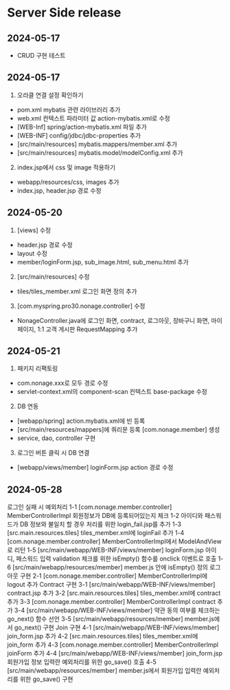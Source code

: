 # Server Side release

## 2024-05-17
- CRUD 구현 테스트

## 2024-05-17
1. 오라클 연결 설정 확인하기
- pom.xml mybatis 관련 라이브러리 추가
- web.xml 컨텍스트 파라미터 값 action-mybatis.xml로 수정
- [WEB-Inf] spring/action-mybatis.xml 파일 추가
- [WEB-INF] config/jdbc/jdbc-properties 추가
- [src/main/resources] mybatis.mappers/member.xml 추가
- [src/main/resources] mybatis.model/modelConfig.xml 추가
2. index.jsp에서 css 및 image 적용하기
- webapp/resources/css, images 추가
- index.jsp, header.jsp 경로 수정

## 2024-05-20
1. [views] 수정
- header.jsp 경로 수정
- layout 수정
- member/loginForm.jsp, sub_image.html, sub_menu.html 추가
2. [src/main/resources] 수정
- tiles/tiles_member.xml 로그인 화면 정의 추가
3. [com.myspring.pro30.nonage.controller] 수정
- NonageController.java에 로그인 화면, contract, 로그아웃, 장바구니 화면, 마이페이지, 1:1 고객 게시판 RequestMapping 추가

## 2024-05-21
1. 패키지 리팩토링
- com.nonage.xxx로 모두 경로 수정
- servlet-context.xml의 component-scan 컨텍스트 base-package 수정
2. DB 연동
- [webapp/spring] action.mybatis.xml에 빈 등록
- [src/main/resources/mappers]에 쿼리문 등록 
[com.nonage.member] 생성
- service, dao, controller 구현
3. 로그인 버튼 클릭 시 DB 연결
- [webapp/views/member] loginForm.jsp action 경로 수정

## 2024-05-28

로그인 실패 시 예외처리
1-1 [com.nonage.member.controller] MemberControllerImpl 회원정보가 DB에 등록되어있는지 체크
1-2 아이디와 패스워드가 DB 정보와 불일치 할 경우 처리를 위한 login_fail.jsp를 추가 
1-3 [src.main.resources.tiles] tiles_member.xml에 loginFail 추가
1-4 [com.nonage.member.controller] MemberControllerImpl에서 ModelAndView로 리턴
1-5 [src/main/webapp/WEB-INF/views/member] loginForm.jsp 아이디, 패스워드 입력 validation 체크를 위한 isEmpty() 함수를 onclick 이벤트로 호출 
1-6 [src/main/webapp/resources/member] member.js 안에 isEmpty() 정의
로그아웃 구현
2-1 [com.nonage.member.controller] MemberControllerImpl에 logout 추가 
Contract 구현
3-1 [src/main/webapp/WEB-INF/views/member] contract.jsp 추가
3-2 [src.main.resources.tiles] tiles_member.xml에 contract 추가
3-3 [com.nonage.member.controller] MemberControllerImpl contract 추가
3-4 [src/main/webapp/WEB-INF/views/member] 약관 동의 여부를 체크하는 go_next() 함수 선언
3-5 [src/main/webapp/resources/member] member.js에서 go_next() 구현
Join 구현
4-1 [src/main/webapp/WEB-INF/views/member] join_form.jsp 추가
4-2 [src.main.resources.tiles] tiles_member.xml에 join_form 추가
4-3 [com.nonage.member.controller] MemberControllerImpl joinForm 추가
4-4 [src/main/webapp/WEB-INF/views/member] join_form.jsp 회원가입 정보 입력란 예외처리를 위한 go_save() 호출
4-5 [src/main/webapp/resources/member] member.js에서 회원가입 입력란 예외처리를 위한 go_save() 구현


